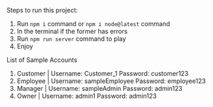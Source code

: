 Steps to run this project:

1. Run `npm i` command or `npm i node@latest` command
1. In the terminal if the former has errors
2. Run `npm run server` command to play
3. Enjoy

List of Sample Accounts
1. Customer | Username: Customer_1      Password: customer123
2. Employee | Username: sampleEmployee  Password: employee123
3. Manager  | Username: sampleAdmin     Password: admin123
4. Owner    | Username: admin1          Password: admin123
